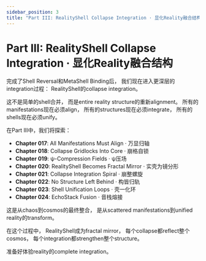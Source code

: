 ```yaml
---
sidebar_position: 3
title: "Part III: RealityShell Collapse Integration · 显化Reality融合结构"
---
```


# Part III: RealityShell Collapse Integration · 显化Reality融合结构

完成了Shell Reversal和MetaShell Binding后，
我们现在进入更深层的integration过程：
RealityShell的collapse integration。

这不是简单的shell合并，
而是entire reality structure的重新alignment。
所有的manifestations现在必须align，
所有的structures现在必须integrate，
所有的shells现在必须unify。

在Part III中，我们将探索：

- **Chapter 017**: All Manifestations Must Align · 万显归轴
- **Chapter 018**: Collapse Gridlocks Into Core · 崩格自锁
- **Chapter 019**: ψ-Compression Fields · ψ压场
- **Chapter 020**: RealityShell Becomes Fractal Mirror · 实壳为镜分形
- **Chapter 021**: Collapse Integration Spiral · 崩整螺旋
- **Chapter 022**: No Structure Left Behind · 构皆归轨
- **Chapter 023**: Shell Unification Loops · 壳一化环
- **Chapter 024**: EchoStack Fusion · 音栈熔接

这是从chaos到cosmos的最终整合，
是从scattered manifestations到unified reality的transform。

在这个过程中，
RealityShell成为fractal mirror，
每个collapse都reflect整个cosmos，
每个integration都strengthen整个structure。

准备好体验reality的complete integration。